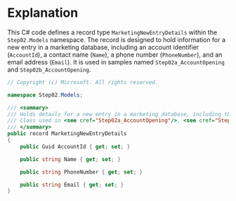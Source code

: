 # Explanation
This C# code defines a record type `MarketingNewEntryDetails` within the `Step02.Models` namespace. The record is designed to hold information for a new entry in a marketing database, including an account identifier (`AccountId`), a contact name (`Name`), a phone number (`PhoneNumber`), and an email address (`Email`). It is used in samples named `Step02a_AccountOpening` and `Step02b_AccountOpening`.

```csharp
// Copyright (c) Microsoft. All rights reserved.

namespace Step02.Models;

/// <summary>
/// Holds details for a new entry in a marketing database, including the account identifier, contact name, phone number, and email address.<br/>
/// Class used in <see cref="Step02a_AccountOpening"/>, <see cref="Step02b_AccountOpening"/> samples
/// </summary>
public record MarketingNewEntryDetails
{
    public Guid AccountId { get; set; }

    public string Name { get; set; }

    public string PhoneNumber { get; set; }

    public string Email { get; set; }
}
```